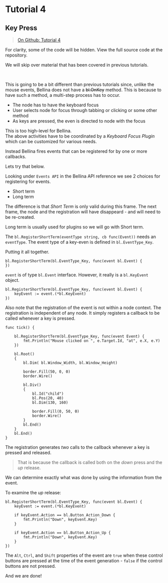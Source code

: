 # Tutorial 4

## Key Press

> [On Github: Tutorial 4](https://github.com/amortaza/go-bellina-tutorials/tree/master/tutorial-04-KeyPress)

For clarity, some of the code will be hidden.  View the full source code at the repository.

We will skip over material that has been covered in previous tutorials.

&nbsp;

This is going to be a bit different than previous tutorials since, unlike the mouse events, Bellina does not have a ~~bl.OnKey~~ method.  This is because to have such a method, a multi-step process has to occur.
* The node has to have the keyboard focus 
* User selects node for focus through tabbing or clicking or some other method
* As keys are pressed, the even is directed to node with the focus

This is too high-level for Bellina.  
The above activities have to be coordinated by a *Keyboard Focus Plugin* which can be customized for various needs.  

Instead Bellina fires events that can be registered for by one or more callbacks.

Lets try that below.

Looking under `Events API` in the Bellina API reference we see 2 choices for registering for events.
* Short term
* Long term

The difference is that *Short Term* is only valid during this frame.  The next frame, the node and the registration will have disappeard - and will need to be re-created.

Long term is usually used for plugins so we will go with Short term.

The `bl.RegisterShortTerm(eventType string, cb func(Event))` needs an `eventType`.  The event type of a key-even is defined in `bl.EventType_Key`.

Putting it all together.

```
bl.RegisterShortTerm(bl.EventType_Key, func(event bl.Event) {
})
```

`event` is of type `bl.Event` interface.  However, it really is a `bl.KeyEvent` object.

```
bl.RegisterShortTerm(bl.EventType_Key, func(event bl.Event) {
    keyEvent := event.(*bl.KeyEvent)
})
```

Also note that the registration of the event is not within a node context.  The registration is independent of any node.  It simply registers a callback to be called whenever a key is pressed.

```
func tick() {

	bl.RegisterShortTerm(bl.EventType_Key, func(event Event) {
		fmt.Println("Mouse clicked on ", e.Target.Id, "at", e.X, e.Y)
	})

	bl.Root()
	{
		bl.Dim( bl.Window_Width, bl.Window_Height)

		border.Fill(50, 0, 0)
		border.Wire()

		bl.Div()
		{
			bl.Id("child")
			bl.Pos(20, 40)
			bl.Dim(130, 160)

			border.Fill(0, 50, 0)
			border.Wire()
		}
		bl.End()
	}
	bl.End()
}
```

The registration generates *two* calls to the callback whenever a key is pressed and released.

> That is because the callback is called both on the *down* press and the *up* release.

We can determine exactly what was done by using the information from the event.

To examine the *up* release:

```
bl.RegisterShortTerm(bl.EventType_Key, func(event bl.Event) {
	keyEvent := event.(*bl.KeyEvent)

	if keyEvent.Action == bl.Button_Action_Down {
		fmt.Println("Down", keyEvent.Key)
	}

	if keyEvent.Action == bl.Button_Action_Up {
		fmt.Println("Down", keyEvent.Key)
	}
})
```

The `Alt`, `Ctrl`, and `Shift` properties of the event are `true` when these control buttons are pressed at the time of the event generation - `false` if the control buttons are not pressed.

And we are done!

